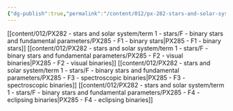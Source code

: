 ```yaml
---
{"dg-publish":true,"permalink":"/content/012/px-282-stars-and-solar-system/term-1-stars/f-binary-stars-and-fundamental-parameters/f-binary-stars-and-fundamental-parameters/","noteIcon":"1","created":"2024-11-29T05:44:05.533+00:00","updated":"2024-11-29T06:18:07.141+00:00"}
---
```


[[content/012/PX282 - stars and solar system/term 1 - stars/F - binary stars and fundamental parameters/PX285 - F1 - binary stars\|PX285 - F1 - binary stars]]
[[content/012/PX282 - stars and solar system/term 1 - stars/F - binary stars and fundamental parameters/PX285 - F2 - visual binaries\|PX285 - F2 - visual binaries]]
[[content/012/PX282 - stars and solar system/term 1 - stars/F - binary stars and fundamental parameters/PX285 - F3 - spectroscopic binaries\|PX285 - F3 - spectroscopic binaries]]
[[content/012/PX282 - stars and solar system/term 1 - stars/F - binary stars and fundamental parameters/PX285 - F4 - eclipsing binaries\|PX285 - F4 - eclipsing binaries]]

